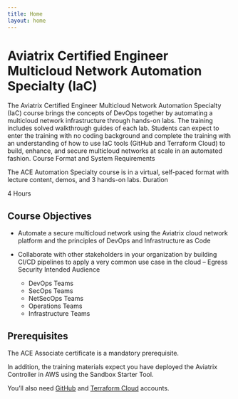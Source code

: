 ```yaml
---
title: Home
layout: home
---
```


# Aviatrix Certified Engineer Multicloud Network Automation Specialty (IaC)

The Aviatrix Certified Engineer Multicloud Network Automation Specialty (IaC) course brings the concepts of DevOps together by automating a multicloud network infrastructure through hands-on labs. The training includes solved walkthrough guides of each lab. Students can expect to enter the training with no coding background and complete the training with an understanding of how to use IaC tools (GitHub and Terraform Cloud) to build, enhance, and secure multicloud networks at scale in an automated fashion.
Course Format and System Requirements

The ACE Automation Specialty course is in a virtual, self-paced format with lecture content, demos, and 3 hands-on labs.
Duration

4 Hours

## Course Objectives

- Automate a secure multicloud network using the Aviatrix cloud network platform and the principles of DevOps and Infrastructure as Code
- Collaborate with other stakeholders in your organization by building CI/CD pipelines to apply a very common use case in the cloud – Egress Security
Intended Audience

  - DevOps Teams
  - SecOps Teams
  - NetSecOps Teams
  - Operations Teams
  - Infrastructure Teams

## Prerequisites

The ACE Associate certificate is a mandatory prerequisite.

In addition, the training materials expect you have deployed the Aviatrix Controller in AWS using the Sandbox Starter Tool.

You’ll also need [GitHub](https://githun.com) and [Terraform Cloud](https://app.terraform.io) accounts.
